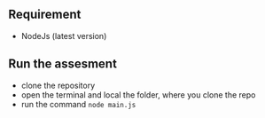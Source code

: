 ## Requirement

- NodeJs (latest version)

## Run the assesment

- clone the repository
- open the terminal and local the folder, where you clone the repo
- run the command ``` node main.js ```
